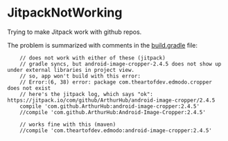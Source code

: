 # JitpackNotWorking
Trying to make Jitpack work with github repos.

The problem is summarized with comments in the [build.gradle](https://github.com/gazialankus/JitpackNotWorking/blob/master/app/build.gradle#L31) file:

~~~~
    // does not work with either of these (jitpack)
    // gradle syncs, but android-image-cropper-2.4.5 does not show up under external libraries in project view.
    // so, app won't build with this error:
    // Error:(6, 38) error: package com.theartofdev.edmodo.cropper does not exist
    // here's the jitpack log, which says "ok": https://jitpack.io/com/github/ArthurHub/android-image-cropper/2.4.5
    compile 'com.github.ArthurHub:android-image-cropper:2.4.5'
    //compile 'com.github.ArthurHub:Android-Image-Cropper:2.4.5'

    // works fine with this (maven)
    //compile 'com.theartofdev.edmodo:android-image-cropper:2.4.5'
~~~~
